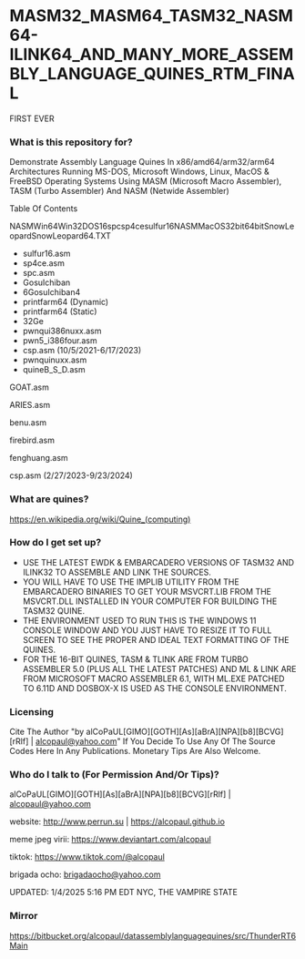 # MASM32_MASM64_TASM32_NASM64-ILINK64_AND_MANY_MORE_ASSEMBLY_LANGUAGE_QUINES_RTM_FINAL
FIRST EVER

### What is this repository for? ###

Demonstrate Assembly Language Quines In x86/amd64/arm32/arm64 Architectures Running MS-DOS, Microsoft Windows, Linux, MacOS & FreeBSD Operating Systems Using MASM (Microsoft Macro Assembler), TASM (Turbo Assembler) And NASM (Netwide Assembler)

Table Of Contents

NASMWin64Win32DOS16spcsp4cesulfur16NASMMacOS32bit64bitSnowLeopardSnowLeopard64.TXT

- sulfur16.asm
- sp4ce.asm
- spc.asm
- GosuIchiban
- 6GosuIchiban4
- printfarm64 (Dynamic)
- printfarm64 (Static)
- 32Ge
- pwnqui386nuxx.asm
- pwn5_i386four.asm
- csp.asm (10/5/2021-6/17/2023)
- pwnquinuxx.asm
- quineB_S_D.asm

GOAT.asm

ARIES.asm

benu.asm

firebird.asm

fenghuang.asm

csp.asm (2/27/2023-9/23/2024)

### What are quines? ###

https://en.wikipedia.org/wiki/Quine_(computing)

### How do I get set up? ###

- USE THE LATEST EWDK & EMBARCADERO VERSIONS OF TASM32 AND ILINK32 TO ASSEMBLE AND LINK THE SOURCES.
- YOU WILL HAVE TO USE THE IMPLIB UTILITY FROM THE EMBARCADERO BINARIES TO GET YOUR MSVCRT.LIB FROM THE MSVCRT.DLL INSTALLED IN YOUR COMPUTER FOR BUILDING THE TASM32 QUINE.
- THE ENVIRONMENT USED TO RUN THIS IS THE WINDOWS 11 CONSOLE WINDOW AND YOU JUST HAVE TO RESIZE IT TO FULL SCREEN TO SEE THE PROPER AND IDEAL TEXT FORMATTING OF THE QUINES.
- FOR THE 16-BIT QUINES, TASM & TLINK ARE FROM TURBO ASSEMBLER 5.0 (PLUS ALL THE LATEST PATCHES) AND ML & LINK ARE FROM MICROSOFT MACRO ASSEMBLER 6.1, WITH ML.EXE PATCHED TO 
  6.11D AND DOSBOX-X IS USED AS THE CONSOLE ENVIRONMENT.
  
### Licensing ###

Cite The Author "by alCoPaUL[GIMO][GOTH][As][aBrA][NPA][b8][BCVG][rRlf] | alcopaul@yahoo.com" If You Decide To Use Any Of The Source Codes Here In Any Publications. Monetary Tips Are Also Welcome.

### Who do I talk to (For Permission And/Or Tips)? ###

alCoPaUL[GIMO][GOTH][As][aBrA][NPA][b8][BCVG][rRlf] | alcopaul@yahoo.com


website: http://www.perrun.su | https://alcopaul.github.io

meme jpeg virii: https://www.deviantart.com/alcopaul

tiktok: https://www.tiktok.com/@alcopaul

brigada ocho: brigadaocho@yahoo.com

UPDATED: 1/4/2025 5:16 PM EDT
NYC, THE VAMPIRE STATE

### Mirror ###

https://bitbucket.org/alcopaul/datassemblylanguagequines/src/ThunderRT6Main
